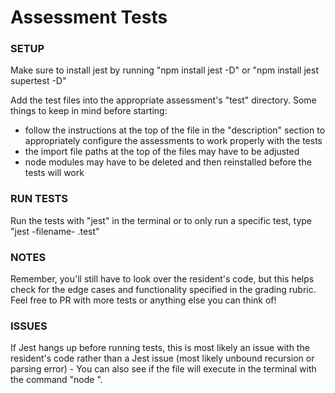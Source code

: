 # Assessment Tests

### SETUP ###
Make sure to install jest by running "npm install jest -D" or "npm install jest supertest -D"

Add the test files into the appropriate assessment's "test" directory. Some things to keep in mind before starting:
  - follow the instructions at the top of the file in the "description" section to appropriately configure the assessments to work properly with the tests
  - the import file paths at the top of the files may have to be adjusted
  - node modules may have to be deleted and then reinstalled before the tests will work

### RUN TESTS ###
Run the tests with "jest" in the terminal or to only run a specific test, type "jest -filename- .test"

### NOTES ###
Remember, you'll still have to look over the resident's code, but this helps check for the edge cases and functionality specified in the grading rubric. Feel free to PR with more tests or anything else you can think of!

### ISSUES ###
If Jest hangs up before running tests, this is most likely an issue with the resident's code rather than a Jest issue (most likely unbound recursion or parsing error) - You can also see if the file will execute in the terminal with the command "node <relative path to file>". 
